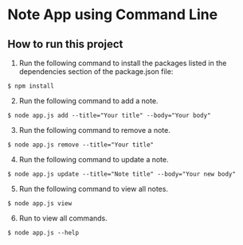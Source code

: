 # Note App using Command Line 

## How to run this project
1. Run the following command to install the packages listed in the dependencies section of the package.json file:
``` 
$ npm install 
```

2. Run the following command to add a note.
```
$ node app.js add --title="Your title" --body="Your body"
```

3. Run the following command to remove a note.
```
$ node app.js remove --title="Your title"
```

4. Run the following command to update a note.
```
$ node app.js update --title="Note title" --body="Your new body"
```

5. Run the following command to view all notes.
```
$ node app.js view
```

6. Run to view all commands.
```
$ node app.js --help
```